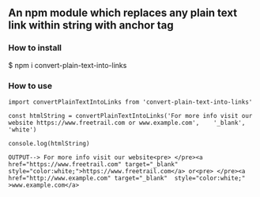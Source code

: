 ## An npm module which replaces any plain text link within string with anchor tag

### How to install 
  $ npm i convert-plain-text-into-links

### How to use 

`import convertPlainTextIntoLinks from 'convert-plain-text-into-links'`
 
 `const htmlString = convertPlainTextIntoLinks('For more info visit our website https://www.freetrail.com or www.example.com',    '_blank', 'white')` 
 
  `console.log(htmlString)` 
  
  `OUTPUT--> For more info visit our website<pre> </pre><a href="https://www.freetrail.com" target="_blank"     style="color:white;">https://www.freetrail.com</a> or<pre> </pre><a href="http://www.example.com" target="_blank"  style="color:white;" >www.example.com</a>`
